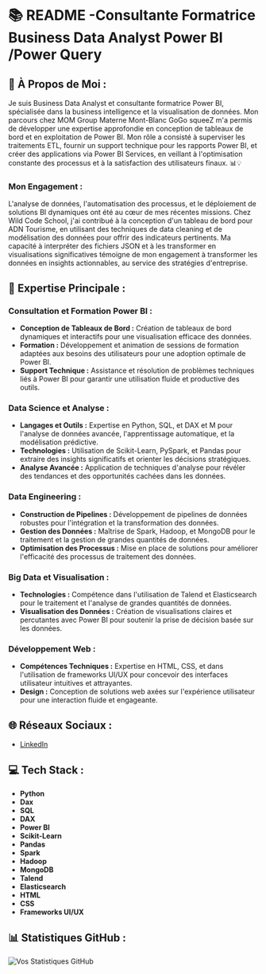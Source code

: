 # 📚 README -Consultante Formatrice Business Data Analyst Power BI /Power Query

## 💫 À Propos de Moi :
Je suis Business Data Analyst et consultante formatrice Power BI, spécialisée dans la business intelligence et la visualisation de données. Mon parcours chez MOM Group Materne Mont-Blanc GoGo squeeZ m'a permis de développer une expertise approfondie en conception de tableaux de bord et en exploitation de Power BI. Mon rôle a consisté à superviser les traitements ETL, fournir un support technique pour les rapports Power BI, et créer des applications via Power BI Services, en veillant à l'optimisation constante des processus et à la satisfaction des utilisateurs finaux. 📊💡

### Mon Engagement :
L'analyse de données, l'automatisation des processus, et le déploiement de solutions BI dynamiques ont été au cœur de mes récentes missions. Chez Wild Code School, j'ai contribué à la conception d'un tableau de bord pour ADN Tourisme, en utilisant des techniques de data cleaning et de modélisation des données pour offrir des indicateurs pertinents. Ma capacité à interpréter des fichiers JSON et à les transformer en visualisations significatives témoigne de mon engagement à transformer les données en insights actionnables, au service des stratégies d'entreprise.

## 🧠 Expertise Principale :

### **Consultation et Formation Power BI :**
- **Conception de Tableaux de Bord :** Création de tableaux de bord dynamiques et interactifs pour une visualisation efficace des données.
- **Formation :** Développement et animation de sessions de formation adaptées aux besoins des utilisateurs pour une adoption optimale de Power BI.
- **Support Technique :** Assistance et résolution de problèmes techniques liés à Power BI pour garantir une utilisation fluide et productive des outils.

### **Data Science et Analyse :**
- **Langages et Outils :** Expertise en Python, SQL, et DAX et M pour l'analyse de données avancée, l'apprentissage automatique, et la modélisation prédictive.
- **Technologies :** Utilisation de Scikit-Learn, PySpark, et Pandas pour extraire des insights significatifs et orienter les décisions stratégiques.
- **Analyse Avancée :** Application de techniques d'analyse pour révéler des tendances et des opportunités cachées dans les données.

### **Data Engineering :**
- **Construction de Pipelines :** Développement de pipelines de données robustes pour l'intégration et la transformation des données.
- **Gestion des Données :** Maîtrise de Spark, Hadoop, et MongoDB pour le traitement et la gestion de grandes quantités de données.
- **Optimisation des Processus :** Mise en place de solutions pour améliorer l'efficacité des processus de traitement des données.

### **Big Data et Visualisation :**
- **Technologies :** Compétence dans l'utilisation de Talend et Elasticsearch pour le traitement et l'analyse de grandes quantités de données.
- **Visualisation des Données :** Création de visualisations claires et percutantes avec Power BI pour soutenir la prise de décision basée sur les données.

### **Développement Web :**
- **Compétences Techniques :** Expertise en HTML, CSS, et dans l'utilisation de frameworks UI/UX pour concevoir des interfaces utilisateur intuitives et attrayantes.
- **Design :** Conception de solutions web axées sur l'expérience utilisateur pour une interaction fluide et engageante.


## 🌐 Réseaux Sociaux :
- [LinkedIn](https://www.linkedin.com/in/azirisaba/)

## 💻 Tech Stack :

- **Python**
- **Dax**
- **SQL**
- **DAX**
- **Power BI**
- **Scikit-Learn**
- **Pandas**
- **Spark**
- **Hadoop**
- **MongoDB**
- **Talend**
- **Elasticsearch**
- **HTML**
- **CSS**
- **Frameworks UI/UX**


## 📊 Statistiques GitHub :
![Vos Statistiques GitHub](https://github-readme-stats.vercel.app/api?username=SabaAz-BusinessDataAnalyst&show_icons=true&hide_title=true&hide=prs&count_private=true)




